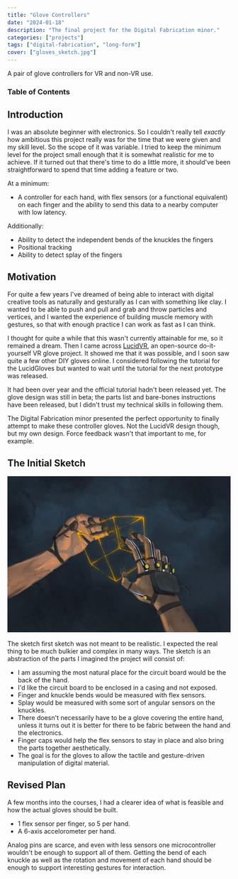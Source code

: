 ```yaml
---
title: "Glove Controllers"
date: "2024-01-18"
description: "The final project for the Digital Fabrication minor."
categories: ["projects"]
tags: ["digital-fabrication", "long-form"]
cover: ["gloves_sketch.jpg"]
---
```


A pair of glove controllers for VR and non-VR use. 

### Table of Contents

## Introduction

I was an absolute beginner with electronics. So I couldn't really tell _exactly_ how ambitious this project really was for the time that we were given and my skill level. So the scope of it was variable. I tried to keep the minimum level for the project small enough that it is somewhat realistic for me to achieve. If it turned out that there's time to do a little more, it should've been straightforward to spend that time adding a feature or two. 

At a minimum: 
* A controller for each hand, with flex sensors (or a functional equivalent) on each finger and the ability to send this data to a nearby computer with low latency. 

Additionally:
* Ability to detect the independent bends of the knuckles the fingers
* Positional tracking
* Ability to detect splay of the fingers

## Motivation

For quite a few years I've dreamed of being able to interact with digital creative tools as naturally and gesturally as I can with something like clay. I wanted to be able to push and pull and grab and throw particles and vertices, and I wanted the experience of building muscle memory with gestures, so that with enough practice I can work as fast as I can think. 

I thought for quite a while that this wasn't currently attainable for me, so it remained a dream. Then I came across [LucidVR](https://github.com/LucidVR/lucidgloves), an open-source do-it-yourself VR glove project. It showed me that it was possible, and I soon saw quite a few other DIY gloves online. I considered following the tutorial for the LucidGloves but wanted to wait until the tutorial for the next prototype was released. 

It had been over year and the official tutorial hadn't been released yet. The glove design was still in beta; the parts list and bare-bones instructions have been released, but I didn't trust my technical skills in following them. 

The Digital Fabrication minor presented the perfect opportunity to finally attempt to make these controller gloves. Not the LucidVR design though, but my own design. Force feedback wasn't that important to me, for example. 

## The Initial Sketch

![An artistic sketch of the gloves](gloves_sketch.jpg)

The sketch first sketch was not meant to be realistic. I expected the real thing to be much bulkier and complex in many ways. The sketch is an abstraction of the parts I imagined the project will consist of:
* I am assuming the most natural place for the circuit board would be the back of the hand. 
* I'd like the circuit board to be enclosed in a casing and not exposed.
* Finger and knuckle bends would be measured with flex sensors.
* Splay would be measured with some sort of angular sensors on the knuckles.
* There doesn't necessarily have to be a glove covering the entire hand, unless it turns out it is better for there to be fabric between the hand and the electronics.
* Finger caps would help the flex sensors to stay in place and also bring the parts together aesthetically. 
* The goal is for the gloves to allow the tactile and gesture-driven manipulation of digital material. 

## Revised Plan

A few months into the courses, I had a clearer idea of what is feasible and how the actual gloves should be built. 

* 1 flex sensor per finger, so 5 per hand. 
* A 6-axis accelorometer per hand. 

Analog pins are scarce, and even with less sensors one microcontroller wouldn't be enough to support all of them. Getting the bend of each knuckle as well as the rotation and movement of each hand should be enough to support interesting gestures for interaction. 